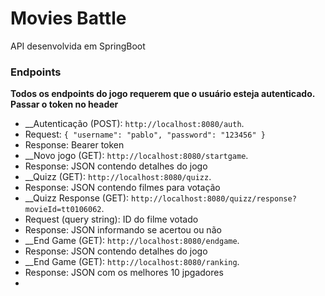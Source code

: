 # Movies Battle #

API desenvolvida em SpringBoot

### **Endpoints** ###

**Todos os endpoints do jogo requerem que o usuário esteja autenticado. Passar o token no header**

- __Autenticação (POST): `http://localhost:8080/auth`.
- Request: ``
{
  "username": "pablo",
  "password": "123456"
  }
``
- Response: Bearer token
- __Novo jogo (GET): `http://localhost:8080/startgame`.
- Response: JSON contendo detalhes do jogo
- __Quizz (GET): `http://localhost:8080/quizz`.
- Response: JSON contendo filmes para votação
- __Quizz Response (GET): `http://localhost:8080/quizz/response?movieId=tt0106062`.
- Request (query string): ID do filme votado
- Response: JSON informando se acertou ou não
- __End Game (GET): `http://localhost:8080/endgame`.
- Response: JSON contendo detalhes do jogo
- __End Game (GET): `http://localhost:8080/ranking`.
- Response: JSON com os melhores 10 jpgadores
-